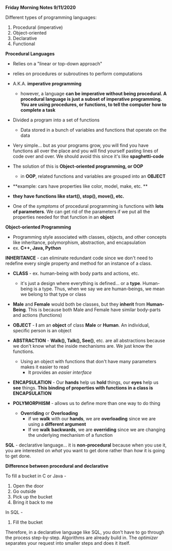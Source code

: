 **Friday Morning Notes 9/11/2020**

Different types of programming languages:

1. Procedural (imperative)
2. Object-oriented
3. Declarative
4. Functional

**Procedural Languages**

- Relies on a "linear or top-down approach"
- relies on procedures or subroutines to perform computations
- A.K.A. **imperative programming**
  - however, a language **can be imperative without being procedural. A procedural language is just a subset of imperative programming. You are using procedures, or functions, to tell the computer how to complete a task**
- Divided a program into a set of functions
  - Data stored in a bunch of variables and functions that operate on the data
- Very simple... but as your programs grow, you will find you have functions all over the place and you will find yourself pasting lines of code over and over. We should avoid this since it's like **spaghetti-code**
- The solution of this is **Object-oriented programming, or OOP**
  - in **OOP**, related functions and variables are grouped into an **OBJECT** 
- **example: cars have properties like color, model, make, etc. **
- **they have functions like start(), stop(), move(), etc.**

- One of the *symptoms* of procedural programming is functions with **lots of parameters**. We can get rid of the parameters if we put all the properties needed for that function in an **object**

**Object-oriented Programming**

- Programming style associated with classes, objects, and other concepts like inheritance, polymorphism, abstraction, and encapsulation
- ex. **C++, Java, Python**

**INHERITANCE** - can eliminate redundant code since we don't need to redefine every single property and method for an instance of a class.

- **CLASS** - ex. human-being with body parts and actions, etc.
  - it's just a design where everything is defined... or a **type**. Human-being is a type. Thus, when we say we are human-beings, we mean we belong to that type or class
- **Male** and **Female** would both be classes, but they **inherit** from **Human-Being**. This is because both Male and Female have similar body-parts and actions (functions)

- **OBJECT** - **I** am an **object** of class **Male** or **Human**. An individual, specific person is an object





- **ABSTRACTION** - **Walk(), Talk(), See()**, etc. are all abstractions because we don't know what the inside mechanisms are. We just know the functions.

  - Using an object with functions that don't have many parameters makes it easier to read
    - It provides an *easier interface*

  





- **ENCAPSULATION** - Our **hands** help us **hold** things, our **eyes** help us **see** things. **This binding of properties with functions in a class is ENCAPSULATION**



- **POLYMORPHISM** - allows us to define more than one way to do thing
  - **Overriding** or **Overloading**
    - if we **walk** with our **hands**, we are **overloading** since we are using a **different argument**
    - If we **walk** **backwards**, we are **overriding** since we are changing the underlying mechanism of a function





**SQL** - declarative language... it is **non-procedural** because when you use it, you are interested on *what* you want to get done rather than *how* it is going to get done.

**Difference between procedural and declarative**

To fill a bucket in C or Java -

1. Open the door
2. Go outside
3. Pick up the bucket
4. Bring it back to me

In SQL -

1. Fill the bucket

Therefore, in a declarative language like SQL, you don't have to go through the process step-by-step. Algorithms are already build in. The *optimizer* separates your request into smaller steps and does it itself. 



